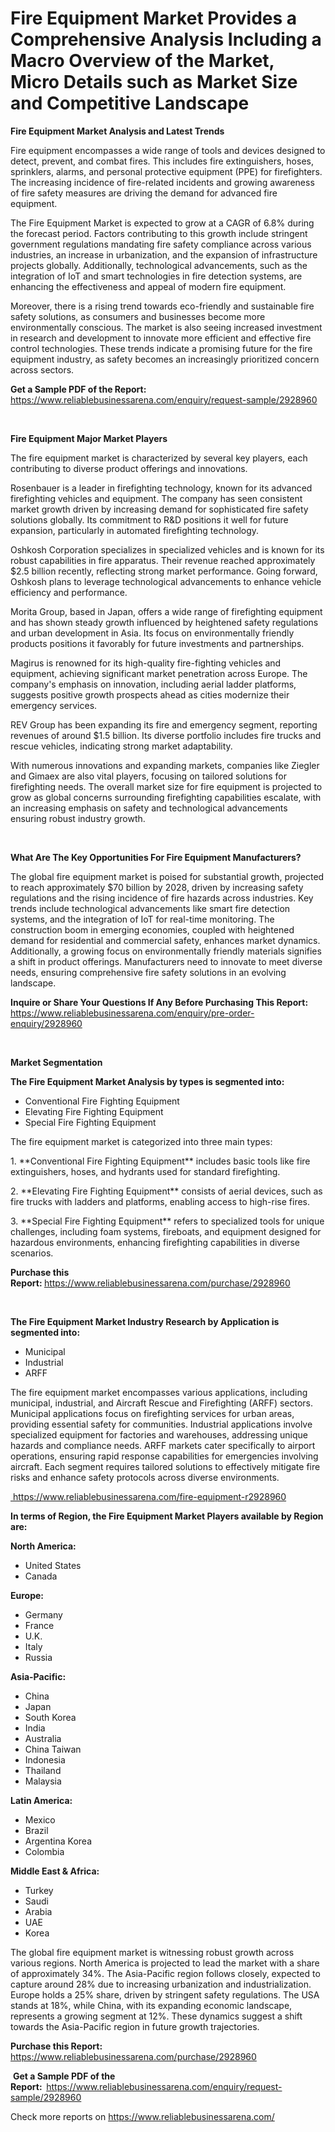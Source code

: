 <p><h1>Fire Equipment Market Provides a Comprehensive Analysis Including a Macro Overview of the Market, Micro Details such as Market Size and Competitive Landscape</h1></p><p><strong>Fire Equipment Market Analysis and Latest Trends</strong></p>
<p><p>Fire equipment encompasses a wide range of tools and devices designed to detect, prevent, and combat fires. This includes fire extinguishers, hoses, sprinklers, alarms, and personal protective equipment (PPE) for firefighters. The increasing incidence of fire-related incidents and growing awareness of fire safety measures are driving the demand for advanced fire equipment.</p><p>The Fire Equipment Market is expected to grow at a CAGR of 6.8% during the forecast period. Factors contributing to this growth include stringent government regulations mandating fire safety compliance across various industries, an increase in urbanization, and the expansion of infrastructure projects globally. Additionally, technological advancements, such as the integration of IoT and smart technologies in fire detection systems, are enhancing the effectiveness and appeal of modern fire equipment.</p><p>Moreover, there is a rising trend towards eco-friendly and sustainable fire safety solutions, as consumers and businesses become more environmentally conscious. The market is also seeing increased investment in research and development to innovate more efficient and effective fire control technologies. These trends indicate a promising future for the fire equipment industry, as safety becomes an increasingly prioritized concern across sectors.</p></p>
<p><strong>Get a Sample PDF of the Report:&nbsp;</strong> <a href="https://www.reliablebusinessarena.com/enquiry/request-sample/2928960?utm_campaign=3212&utm_medium=2&utm_source=Github&utm_content=ia&utm_term=12032025&utm_id=fire-equipment">https://www.reliablebusinessarena.com/enquiry/request-sample/2928960</a></p>
<p>&nbsp;</p>
<p><strong>Fire Equipment Major Market Players</strong></p>
<p><p>The fire equipment market is characterized by several key players, each contributing to diverse product offerings and innovations. </p><p>Rosenbauer is a leader in firefighting technology, known for its advanced firefighting vehicles and equipment. The company has seen consistent market growth driven by increasing demand for sophisticated fire safety solutions globally. Its commitment to R&D positions it well for future expansion, particularly in automated firefighting technology.</p><p>Oshkosh Corporation specializes in specialized vehicles and is known for its robust capabilities in fire apparatus. Their revenue reached approximately $2.5 billion recently, reflecting strong market performance. Going forward, Oshkosh plans to leverage technological advancements to enhance vehicle efficiency and performance.</p><p>Morita Group, based in Japan, offers a wide range of firefighting equipment and has shown steady growth influenced by heightened safety regulations and urban development in Asia. Its focus on environmentally friendly products positions it favorably for future investments and partnerships.</p><p>Magirus is renowned for its high-quality fire-fighting vehicles and equipment, achieving significant market penetration across Europe. The company's emphasis on innovation, including aerial ladder platforms, suggests positive growth prospects ahead as cities modernize their emergency services.</p><p>REV Group has been expanding its fire and emergency segment, reporting revenues of around $1.5 billion. Its diverse portfolio includes fire trucks and rescue vehicles, indicating strong market adaptability.</p><p>With numerous innovations and expanding markets, companies like Ziegler and Gimaex are also vital players, focusing on tailored solutions for firefighting needs. The overall market size for fire equipment is projected to grow as global concerns surrounding firefighting capabilities escalate, with an increasing emphasis on safety and technological advancements ensuring robust industry growth.</p></p>
<p>&nbsp;</p>
<p><strong>What Are The Key Opportunities For Fire Equipment Manufacturers?</strong></p>
<p><p>The global fire equipment market is poised for substantial growth, projected to reach approximately $70 billion by 2028, driven by increasing safety regulations and the rising incidence of fire hazards across industries. Key trends include technological advancements like smart fire detection systems, and the integration of IoT for real-time monitoring. The construction boom in emerging economies, coupled with heightened demand for residential and commercial safety, enhances market dynamics. Additionally, a growing focus on environmentally friendly materials signifies a shift in product offerings. Manufacturers need to innovate to meet diverse needs, ensuring comprehensive fire safety solutions in an evolving landscape.</p></p>
<p><strong>Inquire or Share Your Questions If Any Before Purchasing This Report:</strong> <a href="https://www.reliablebusinessarena.com/enquiry/pre-order-enquiry/2928960?utm_campaign=3212&utm_medium=2&utm_source=Github&utm_content=ia&utm_term=12032025&utm_id=fire-equipment">https://www.reliablebusinessarena.com/enquiry/pre-order-enquiry/2928960</a></p>
<p>&nbsp;</p>
<p><strong>Market Segmentation</strong></p>
<p><strong>The Fire Equipment Market Analysis by types is segmented into:</strong></p>
<p><ul><li>Conventional Fire Fighting Equipment</li><li>Elevating Fire Fighting Equipment</li><li>Special Fire Fighting Equipment</li></ul></p>
<p><p>The fire equipment market is categorized into three main types: </p><p>1. **Conventional Fire Fighting Equipment** includes basic tools like fire extinguishers, hoses, and hydrants used for standard firefighting. </p><p>2. **Elevating Fire Fighting Equipment** consists of aerial devices, such as fire trucks with ladders and platforms, enabling access to high-rise fires. </p><p>3. **Special Fire Fighting Equipment** refers to specialized tools for unique challenges, including foam systems, fireboats, and equipment designed for hazardous environments, enhancing firefighting capabilities in diverse scenarios.</p></p>
<p><strong>Purchase this Report:&nbsp;</strong><a href="https://www.reliablebusinessarena.com/purchase/2928960?utm_campaign=3212&utm_medium=2&utm_source=Github&utm_content=ia&utm_term=12032025&utm_id=fire-equipment">https://www.reliablebusinessarena.com/purchase/2928960</a></p>
<p>&nbsp;</p>
<p><strong>The Fire Equipment Market Industry Research by Application is segmented into:</strong></p>
<p><ul><li>Municipal</li><li>Industrial</li><li>ARFF</li></ul></p>
<p><p>The fire equipment market encompasses various applications, including municipal, industrial, and Aircraft Rescue and Firefighting (ARFF) sectors. Municipal applications focus on firefighting services for urban areas, providing essential safety for communities. Industrial applications involve specialized equipment for factories and warehouses, addressing unique hazards and compliance needs. ARFF markets cater specifically to airport operations, ensuring rapid response capabilities for emergencies involving aircraft. Each segment requires tailored solutions to effectively mitigate fire risks and enhance safety protocols across diverse environments.</p></p>
<p><a href="https://www.reliablebusinessarena.com/fire-equipment-r2928960?utm_campaign=3212&utm_medium=2&utm_source=Github&utm_content=ia&utm_term=12032025&utm_id=fire-equipment">&nbsp;https://www.reliablebusinessarena.com/fire-equipment-r2928960</a></p>
<p><strong>In terms of Region, the Fire Equipment Market Players available by Region are:</strong></p>
<p>
    <p> <strong> North America: </strong>
        <ul>
            <li>United States</li>
            <li>Canada</li>
        </ul>
        </p> 
    <p> <strong> Europe: </strong>
        <ul>
            <li>Germany</li>
            <li>France</li>
            <li>U.K.</li>
            <li>Italy</li>
            <li>Russia</li>
        </ul>
        </p> 
    <p> <strong> Asia-Pacific: </strong>
        <ul>
            <li>China</li>
            <li>Japan</li>
            <li>South Korea</li>
            <li>India</li>
            <li>Australia</li>
            <li>China Taiwan</li>
            <li>Indonesia</li>
            <li>Thailand</li>
            <li>Malaysia</li>
        </ul>
        </p> 
    <p> <strong> Latin America: </strong>
        <ul>
            <li>Mexico</li>
            <li>Brazil</li>
            <li>Argentina Korea</li>
            <li>Colombia</li>
        </ul>
        </p> 
    <p> <strong> Middle East & Africa: </strong>
        <ul>
            <li>Turkey</li>
            <li>Saudi</li>
            <li>Arabia</li>
            <li>UAE</li>
            <li>Korea</li>
        </ul>
    </p>
    </p>
<p><p>The global fire equipment market is witnessing robust growth across various regions. North America is projected to lead the market with a share of approximately 34%. The Asia-Pacific region follows closely, expected to capture around 28% due to increasing urbanization and industrialization. Europe holds a 25% share, driven by stringent safety regulations. The USA stands at 18%, while China, with its expanding economic landscape, represents a growing segment at 12%. These dynamics suggest a shift towards the Asia-Pacific region in future growth trajectories.</p></p>
<p><strong>Purchase this Report: </strong><a href="https://www.reliablebusinessarena.com/purchase/2928960?utm_campaign=3212&utm_medium=2&utm_source=Github&utm_content=ia&utm_term=12032025&utm_id=fire-equipment">https://www.reliablebusinessarena.com/purchase/2928960</a></p>
<p>&nbsp;<strong>Get a Sample PDF of the Report:&nbsp;&nbsp;</strong><a href="https://www.reliablebusinessarena.com/enquiry/request-sample/2928960?utm_campaign=3212&utm_medium=2&utm_source=Github&utm_content=ia&utm_term=12032025&utm_id=fire-equipment">https://www.reliablebusinessarena.com/enquiry/request-sample/2928960</a></p>
<p><strong></strong></p>
<p>Check more reports on <a href="https://www.reliablebusinessarena.com/?utm_campaign=3212&utm_medium=2&utm_source=Github&utm_content=ia&utm_term=12032025&utm_id=fire-equipment">https://www.reliablebusinessarena.com/</a></p>